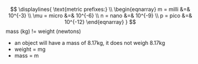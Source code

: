 $$
\displaylines{
\text{metric prefixes:} \\
\begin{eqnarray}
m = milli &=& 10^{-3} \\
\mu = micro &=& 10^{-6} \\
n = nano &=& 10^{-9} \\
p = pico &=& 10^{-12}
\end{eqnarray}
}
$$
mass (kg) != weight (newtons)
* an object will have a mass of 8.17kg, it does not weigh 8.17kg
* weight = mg
* mass = m